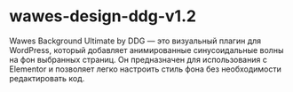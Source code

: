 # wawes-design-ddg-v1.2
Wawes Background Ultimate by DDG — это визуальный плагин для WordPress, который добавляет анимированные синусоидальные волны на фон выбранных страниц. Он предназначен для использования с Elementor и позволяет легко настроить стиль фона без необходимости редактировать код.
